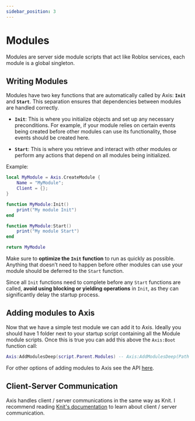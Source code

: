 ```yaml
---
sidebar_position: 3
---
```


# Modules

Modules are server side module scripts that act like Roblox services, each module is a global singleton.

## Writing Modules

Modules have two key functions that are automatically called by Axis: **`Init`** and **`Start`**. This separation ensures that dependencies between modules are handled correctly.

- **`Init`**: This is where you initialize objects and set up any necessary preconditions. For example, if your module relies on certain events being created before other modules can use its functionality, those events should be created here.

- **`Start`**: This is where you retrieve and interact with other modules or perform any actions that depend on all modules being initialized.

Example:

```lua
local MyModule = Axis.CreateModule {
    Name = "MyModule";
    Client = {};
}

function MyModule:Init()
    print("My module Init")
end

function MyModule:Start()
    print("My module Start")
end

return MyModule
```

Make sure to **optimize the `Init` function** to run as quickly as possible. Anything that doesn’t need to happen before other modules can use your module should be deferred to the `Start` function. 

Since all `Init` functions need to complete before any `Start` functions are called, **avoid using blocking or yielding operations** in `Init`, as they can significantly delay the startup process.

## Adding modules to Axis

Now that we have a simple test module we can add it to Axis. Ideally you should have 1 folder next to your startup script containing all the Module module scripts. Once this is true you can add this above the `Axis:Boot` function call:
```lua
Axis:AddModulesDeep(script.Parent.Modules) -- Axis:AddModulesDeep(Path to modules folder)
```
For other options of adding modules to Axis see the API [here](../api/Axis#AddModule).

## Client-Server Communication
Axis handles client / server communications in the same way as Knit. I recommend reading [Knit's documentation](https://sleitnick.github.io/Knit/docs/services#client-communication) to learn about client / server communication.